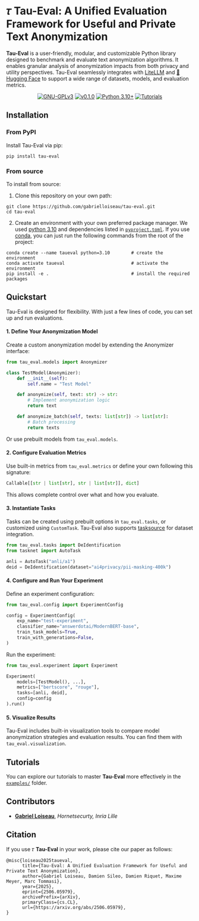 # 𝜏 Tau-Eval: A Unified Evaluation Framework for Useful and Private Text Anonymization

**Tau-Eval** is a user-friendly, modular, and customizable Python library designed to benchmark and evaluate text anonymization algorithms. It enables granular analysis of anonymization impacts from both privacy and utility perspectives. Tau-Eval seamlessly integrates with [LiteLLM](https://www.litellm.ai/) and [🤗 Hugging Face](https://huggingface.co/) to support a wide range of datasets, models, and evaluation metrics.

<div align="center">

[![GNU-GPLv3](https://img.shields.io/badge/license-%20%20GNU%20GPLv3%20-green?style=plastic)](LICENSE)
[![v0.1.0](https://img.shields.io/badge/pypi-v0.2.0-orange)](https://pypi.org/project/tau-eval/0.2.0/)
[![Python 3.10+](https://img.shields.io/badge/python-3.10+-blue)](https://www.python.org/downloads/)
[![Tutorials](https://img.shields.io/badge/tutorials-colab-orange)](https://github.com/gabrielloiseau/tau-eval/tree/main/examples)

</div>


## Installation

### From PyPI

Install Tau-Eval via pip:

```
pip install tau-eval
```

### From source

To install from source:

1) Clone this repository on your own path:
```
git clone https://github.com/gabrielloiseau/tau-eval.git
cd tau-eval
```

2) Create an environment with your own preferred package manager. We used [python 3.10](https://www.python.org/downloads/release/python-3100/) and dependencies listed in [`pyproject.toml`](pyproject.toml). If you use [conda](https://docs.conda.io/en/latest/), you can just run the following commands from the root of the project:

```
conda create --name taueval python=3.10        # create the environment
conda activate taueval                         # activate the environment
pip install -e .                               # install the required packages
```


## Quickstart

Tau-Eval is designed for flexibility. With just a few lines of code, you can set up and run evaluations.

#### 1. Define Your Anonymization Model

Create a custom anonymization model by extending the Anonymizer interface:
```python
from tau_eval.models import Anonymizer

class TestModel(Anonymizer):
    def __init__(self):
        self.name = "Test Model"

    def anonymize(self, text: str) -> str:
        # Implement anonymization logic
        return text

    def anonymize_batch(self, texts: list[str]) -> list[str]:
        # Batch processing
        return texts

```
Or use prebuilt models from `tau_eval.models`.

#### 2. Configure Evaluation Metrics
Use built-in metrics from `tau_eval.metrics` or define your own following this signature:
```python
Callable[[str | list[str], str | list[str]], dict]
```
This allows complete control over what and how you evaluate.

#### 3. Instantiate Tasks
Tasks can be created using prebuilt options in `tau_eval.tasks`, or customized using `CustomTask`. Tau-Eval also supports [tasksource](https://github.com/sileod/tasksource) for dataset integration.
```python
from tau_eval.tasks import DeIdentification
from tasknet import AutoTask

anli = AutoTask("anli/a1")
deid = DeIdentification(dataset="ai4privacy/pii-masking-400k")
```

#### 4. Configure and Run Your Experiment
Define an experiment configuration:
```python
from tau_eval.config import ExperimentConfig

config = ExperimentConfig(
    exp_name="test-experiment",
    classifier_name="answerdotai/ModernBERT-base",
    train_task_models=True,
    train_with_generations=False,
)
```
Run the experiment:
```python
from tau_eval.experiment import Experiment

Experiment(
    models=[TestModel(), ...],
    metrics=["bertscore", "rouge"],
    tasks=[anli, deid],
    config=config
).run()
```
#### 5. Visualize Results

Tau-Eval includes built-in visualization tools to compare model anonymization strategies and evaluation results. You can find them with `tau_eval.visualization`. 


## Tutorials

You can explore our tutorials to master **Tau-Eval** more effectively in the [`examples/`](https://github.com/gabrielloiseau/tau-eval/tree/main/examples) folder.


## Contributors

- **[Gabriel Loiseau](https://gabrielloiseau.github.io)**, *Hornetsecurty, Inria Lille*


## Citation

If you use 𝜏 **Tau-Eval** in your work, please cite our paper as follows:

```
@misc{loiseau2025taueval,
      title={Tau-Eval: A Unified Evaluation Framework for Useful and Private Text Anonymization}, 
      author={Gabriel Loiseau, Damien Sileo, Damien Riquet, Maxime Meyer, Marc Tommasi},
      year={2025},
      eprint={2506.05979},
      archivePrefix={arXiv},
      primaryClass={cs.CL},
      url={https://arxiv.org/abs/2506.05979}, 
}
```